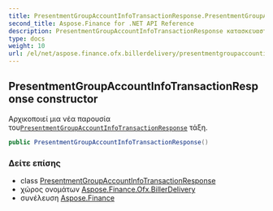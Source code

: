 ```yaml
---
title: PresentmentGroupAccountInfoTransactionResponse.PresentmentGroupAccountInfoTransactionResponse
second_title: Aspose.Finance for .NET API Reference
description: PresentmentGroupAccountInfoTransactionResponse κατασκευαστής. Αρχικοποιεί μια νέα παρουσία τουPresentmentGroupAccountInfoTransactionResponse τάξη.
type: docs
weight: 10
url: /el/net/aspose.finance.ofx.billerdelivery/presentmentgroupaccountinfotransactionresponse/presentmentgroupaccountinfotransactionresponse/
---
```

## PresentmentGroupAccountInfoTransactionResponse constructor

Αρχικοποιεί μια νέα παρουσία του[`PresentmentGroupAccountInfoTransactionResponse`](../) τάξη.

```csharp
public PresentmentGroupAccountInfoTransactionResponse()
```

### Δείτε επίσης

* class [PresentmentGroupAccountInfoTransactionResponse](../)
* χώρος ονομάτων [Aspose.Finance.Ofx.BillerDelivery](../../presentmentgroupaccountinfotransactionresponse/)
* συνέλευση [Aspose.Finance](../../../)



